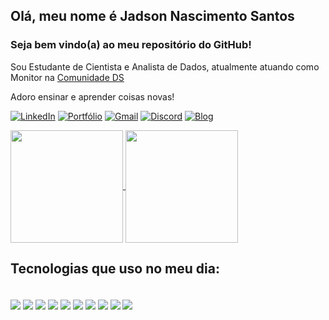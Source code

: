## Olá, meu nome é Jadson Nascimento Santos 
### Seja bem vindo(a) ao meu repositório do GitHub!

Sou Estudante de Cientista e Analista de Dados, atualmente atuando como Monitor na [Comunidade DS](https://www.comunidadeds.com/)

Adoro ensinar e aprender coisas novas!

[![LinkedIn](https://img.shields.io/badge/LinkedIn-0b66c2?style=for-the-badge&logo=linkedin&logoColor=white)](https://www.linkedin.com/in/jadson-nascimento-santos/)
[![Portfólio](https://img.shields.io/badge/Portfólio-f56a6a?style=for-the-badge&logo=microsoft-outlook&logoColor=white)](https://jadsonds.github.io/portfolio_projetos/)
[![Gmail](https://img.shields.io/badge/Gmail-d93f41?style=for-the-badge&logo=gmail&logoColor=white)](jadson002@gmail.com)
[![Discord](https://img.shields.io/badge/Discord:jadson-5865f2?style=for-the-badge&logo=discord&logoColor=white)](jadson)
[![Blog](https://img.shields.io/badge/Medium-12100E?style=for-the-badge&logo=medium&logoColor=white)](https://medium.com/@jadson002)

<a href="https://github.com/anuraghazra/github-readme-stats">
  <img height=180 align="center" src="https://github-readme-stats.vercel.app/api?username=JadsonDS&show_icons=true&bg_color=000000&title_color=ffffff&border_color=4669e0&text_color=A2A2A2&locale=pt-br&border_radius=4.5&ring_color=6BFBCE" />
</a>
<a href="https://github.com/anuraghazra/convoychat">
  <img height=180 align="center" src="https://github-readme-stats.vercel.app/api/top-langs?username=JadsonDS&bg_color=000000&title_color=ffffff&border_color=4669e0&text_color=A2A2A2&locale=pt-br&border_radius=4.5&ring_color=6BFBCE&layout=compact&langs_count=8&card_width=250" />
</a>

## Tecnologias que uso no meu dia:

<div style="display: inline_block"><br/>
  <img align="center" src="https://img.shields.io/badge/Visual_Studio_Code-0078D4?style=for-the-badge&logo=visual%20studio%20code&logoColor=white"/>
  <img align="center" src="https://img.shields.io/badge/Jupyter-555555?style=for-the-badge&logo=Jupyter&logoColor=orange"/>
  <img align="center" src="https://img.shields.io/badge/Python-3e7db0?style=for-the-badge&logo=python&logoColor=white&labelColor=ffd846"/>
  <img align="center" src="https://img.shields.io/badge/Pandas-120751?style=for-the-badge&logo=pandas&logoColor=white"/>
  <img align="center" src="https://img.shields.io/badge/Streamlit-white?style=for-the-badge&logo=streamlit&logoColor=ff4b4b"/>
  <img align="center" src="https://img.shields.io/badge/Power BI-ffd846?style=for-the-badge&logo=power bi&logoColor=eab71d"/>
  <img align="center" src="https://img.shields.io/badge/SQLite-07405E?style=for-the-badge&logo=sqlite&logoColor=white"/>
  <img align="center" src="https://img.shields.io/badge/GIT-white?style=for-the-badge&logo=git&logoColor=ff4b4b"/>
  <img align="center" src="https://img.shields.io/badge/Microsoft_Excel-217346?style=for-the-badge&logo=microsoft-excel&logoColor=white"/>  
  <img align="center" src="https://img.shields.io/badge/Scikit Learn-71b4ce?style=for-the-badge&logo=scikit learn&logoColor=ff9c34"/>
</div>
